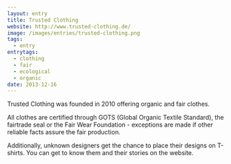 ```yaml
---
layout: entry
title: Trusted Clothing
website: http://www.trusted-clothing.de/
image: /images/entries/trusted-clothing.png
tags:
  - entry
entrytags:
  - clothing
  - fair
  - ecological
  - organic
date: 2013-12-16
---
```


Trusted Clothing was founded in 2010 offering organic and fair clothes. 

All clothes are certified through GOTS (Global Organic Textile Standard), the fairtrade seal or the Fair Wear Foundation - exceptions are made if other reliable facts assure the fair production.

Additionally, unknown designers get the chance to place their designs on T-shirts. You can get to know them and their stories on the website.